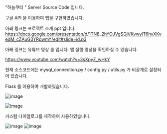 "하늘쿠터 " Server Source Code 입니다. 

구글 API 을 이용하여 맵을 구현하였습니다. 

아래 링크는 프로젝트 소개 ppt  입니다. 
https://docs.google.com/presentation/d/1TN8_2hYOJVgSGjVKvwylT6hvXKvedM_cZAuG3YRpwmY/edit#slide=id.p3


아래 링크는  유튜브 영상 를 입니다. 앱 실행 영상을 확인하실 수 있습니다.


https://www.youtube.com/watch?v=3sXpyZ_wHkY 


현재 소스코드에는 mysql_connection.py / config.py / utils.py 가 비공개로 설정되어 있습니다. 


Flask 를 이용하여 개발하였습니다.



![image](https://user-images.githubusercontent.com/96038759/165874636-cd5f0f9f-8910-4624-9d90-e85c38d651ee.png)



![image](https://user-images.githubusercontent.com/96038759/161693128-1a78cd5f-55e3-4acf-99b8-a427ccaa3d43.png)


커스텀 다이얼로그를 제작하여 사용하였습니다. 

![image](https://user-images.githubusercontent.com/96038759/161693303-76754b8d-371a-4931-9d5c-380f8116b17f.png)
![image](https://user-images.githubusercontent.com/96038759/161693433-5912e6d4-35cd-43f5-988b-544399d1fcc9.png)





